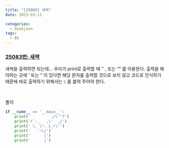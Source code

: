 ```yaml
---
title: "[25083] 새싹"
date: 2023-03-11

categories:
  - beakjoon
tags:
  - B5
---
```


### [25083번: 새싹](https://www.acmicpc.net/problem/25083)
새싹을 출력하면 되는데… 
우리가 print로 출력할 때 ‘’ , 또는 “” 를 이용한다. 
출력을 해야하는 곳에 ‘ 또는 “ 이 있다면 해당 문자를 출력할 것으로 보지 않고
코드로 인식하기 때문에 바로 출력하기 위해서는 `\` 를 붙여 주어야 한다.
    

<br>
  
풀이
    
```python
if __name__ == '__main__':
    print('         ,r\'"7')
    print('r`-_   ,\'  ,/')
    print(' \. \". L_r\'')
    print('   `~\/')
    print('      |')
    print('      |')
```
